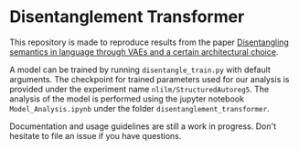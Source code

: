 # Disentanglement Transformer
This repository is made to reproduce results from the paper [Disentangling semantics in language through VAEs and a certain architectural choice](https://arxiv.org/abs/2012.13031).

A model can be trained by running ```disentangle_train.py``` with default arguments.
The checkpoint for trained parameters used for our analysis is provided under the experiment name
``nlilm/StructuredAutoreg5``.
The analysis of the model is performed using the jupyter notebook ```Model_Analysis.ipynb``` 
under the folder ```disentanglement_transformer```.

Documentation and usage guidelines are still a work in progress. Don't hesitate to file an issue
if you have questions.
